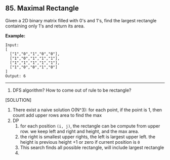 ## 85. Maximal Rectangle

Given a 2D binary matrix filled with 0's and 1's, find the largest rectangle containing only 1's and return its area.

**Example:**

```
Input:
[
  ["1","0","1","0","0"],
  ["1","0","1","1","1"],
  ["1","1","1","1","1"],
  ["1","0","0","1","0"]
]
Output: 6
```

---

1. DFS algorithm? How to come out of rule to be rectangle?

[SOLUTION]

1. There exist a naive solution O(N^3): for each point, if the point is 1, then count add upper rows area to find the max
1. DP
   1. for each position `(i, j)`, the rectangle can be compute from upper row. we keep left and right and height, and the max area.
   2. the right is smallest upper rights, the left is largest upper left. the height is previous height +1 or zero if current position is `0`
   3. This search finds all possible rectangle, will include largest rectangle
   4. 